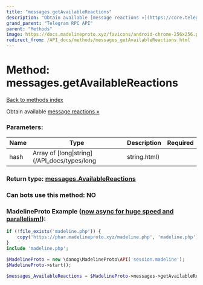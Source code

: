 ```yaml
---
title: "messages.getAvailableReactions"
description: "Obtain available [message reactions »](https://core.telegram.org/api/reactions)"
grand_parent: "Telegram RPC API"
parent: "Methods"
image: https://docs.madelineproto.xyz/favicons/android-chrome-256x256.png
redirect_from: /API_docs/methods/messages_getAvailableReactions.html
---
```

# Method: messages.getAvailableReactions
[Back to methods index](index.html)



Obtain available [message reactions »](https://core.telegram.org/api/reactions)

### Parameters:

| Name     |    Type       | Description | Required |
|----------|---------------|-------------|----------|
|hash|Array of [long\|string](/API_docs/types/long|string.html) |  | Optional|


### Return type: [messages.AvailableReactions](/API_docs/types/messages.AvailableReactions.html)

### Can bots use this method: **NO**


### MadelineProto Example ([now async for huge speed and parallelism!](https://docs.madelineproto.xyz/docs/ASYNC.html)):


```php
if (!file_exists('madeline.php')) {
    copy('https://phar.madelineproto.xyz/madeline.php', 'madeline.php');
}
include 'madeline.php';

$MadelineProto = new \danog\MadelineProto\API('session.madeline');
$MadelineProto->start();

$messages_AvailableReactions = $MadelineProto->messages->getAvailableReactions(hash: [$long|string, $long|string], );
```

